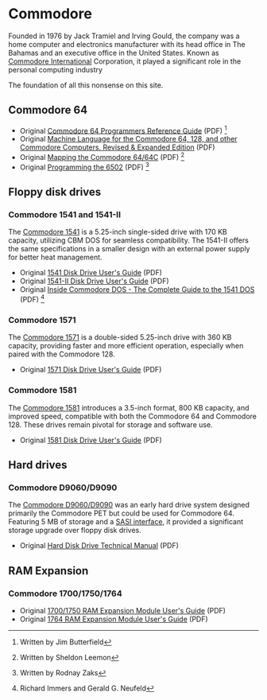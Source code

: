 # Commodore
Founded in 1976 by Jack Tramiel and Irving Gould, the company was a home computer and electronics manufacturer with its head office in The Bahamas and an executive office in the United States. Known as [Commodore International](https://en.wikipedia.org/wiki/Commodore_International) Corporation, it played a significant role in the personal computing industry

The foundation of all this nonsense on this site.
 
## Commodore 64
- Original [Commodore 64 Programmers Reference Guide](commodore/commodore-64-programmers-reference-guide.pdf) (PDF) [^1]
- Original [Machine Language for the Commodore 64, 128, and other Commodore Computers. Revised & Expanded Edition](commodore/machine-language-for-the-commodore-revised-and-expanded-edition.pdf) (PDF)
- Original [Mapping the Commodore 64/64C](commodore/mapping-the_64-and-64c.pdf) (PDF) [^2]
- Original [Programming the 6502](commodore/programming-the-6502.pdf) (PDF) [^3]

## Floppy disk drives
### Commodore 1541 and 1541-II
The [Commodore 1541](https://en.wikipedia.org/wiki/Commodore_1541) is a 5.25-inch single-sided drive with 170 KB capacity, utilizing CBM DOS for seamless compatibility. The 1541-II offers the same specifications in a smaller design with an external power supply for better heat management.

- Original [1541 Disk Drive User's Guide](commodore/1541-disk-drive-users-guide.pdf) (PDF)
- Original [1541-II Disk Drive User's Guide](commodore/1541-II-disk-drive-users-guide.pdf) (PDF)
- Original [Inside Commodore DOS - The Complete Guide to the 1541 DOS](commodore/inside-commodore-dos.pdf) (PDF) [^4]

### Commodore 1571
The [Commodore 1571](https://en.wikipedia.org/wiki/Commodore_1571) is a double-sided 5.25-inch drive with 360 KB capacity, providing faster and more efficient operation, especially when paired with the Commodore 128.

- Original [1571 Disk Drive User's Guide](commodore/1571-disk-drive-users-guide.pdf) (PDF)

### Commodore 1581
The [Commodore 1581](https://en.wikipedia.org/wiki/Commodore_1581) introduces a 3.5-inch format, 800 KB capacity, and improved speed, compatible with both the Commodore 64 and Commodore 128. These drives remain pivotal for storage and software use.

- Original [1581 Disk Drive User's Guide](commodore/1581-disk-drive-users-guide.pdf) (PDF)

## Hard drives
### Commodore D9060/D9090
The [Commodore D9060/D9090](https://en.wikipedia.org/wiki/Commodore_D9060) was an early hard drive system designed primarily the Commodore PET but could be used for Commodore 64. Featuring 5 MB of storage and a [SASI interface](https://en.wikipedia.org/wiki/SCSI#History), it provided a significant storage upgrade over floppy disk drives.

- Original [Hard Disk Drive Technical Manual](commodore/9060-9090-hard-disk-drive-technical-manual.pdf) (PDF)

## RAM Expansion
### Commodore  1700/1750/1764
- Original [1700/1750 RAM Expansion Module User's Guide](commodore/1700-1750-rem-expansion-module-users-guide.pdf) (PDF)
- Original [1764 RAM Expansion Module User's Guide](commodore/1764-ram-expansion-module-users-guide.pdf) (PDF)

[^1]: Written by Jim Butterfield
[^2]: Written by Sheldon Leemon
[^3]: Written by Rodnay Zaks
[^4]: Richard Immers and Gerald G. Neufeld